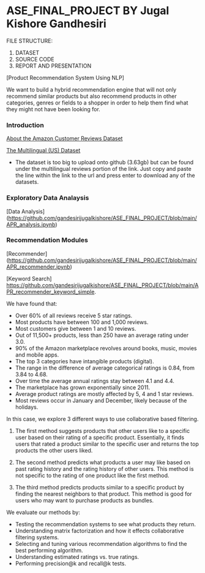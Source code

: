 # ASE_FINAL_PROJECT BY Jugal Kishore Gandhesiri

FILE STRUCTURE:

1. DATASET
2. SOURCE CODE
3. REPORT AND PRESENTATION

[Product Recommendation System Using NLP]

We want to build a hybrid recommendation engine that will not only recommend similar products but also recommend products in other categories, genres or fields to a shopper in order to help them find what they might not have been looking for.

### Introduction
[About the Amazon Customer Reviews Dataset](https://s3.amazonaws.com/amazon-reviews-pds/readme.html)

[The Multilingual (US) Dataset](https://s3.amazonaws.com/amazon-reviews-pds/tsv/index.txt)
- The dataset is too big to upload onto github (3.63gb) but can be found under the multilingual reviews portion of the link.  Just copy and paste the line within the link to the url and press enter to download any of the datasets.

### Exploratory Data Analaysis
[Data Analysis] (https://github.com/gandesirijugalkishore/ASE_FINAL_PROJECT/blob/main/APR_analysis.ipynb)

### Recommendation Modules
[Recommender] (https://github.com/gandesirijugalkishore/ASE_FINAL_PROJECT/blob/main/APR_recommender.ipynb)

[Keyword Search]  https://github.com/gandesirijugalkishore/ASE_FINAL_PROJECT/blob/main/APR_recommender_keyword_simple.

We have found that:

- Over 60% of all reviews receive 5 star ratings.
- Most products have between 100 and 1,000 reviews.
- Most customers give between 1 and 10 reviews.
- Out of 11,500+ products, less than 250 have an average rating under 3.0.
- 90% of the Amazon marketplace revolves around books, music, movies and mobile apps.
- The top 3 categories have intangible products (digital).
- The range in the difference of average categorical ratings is 0.84, from 3.84 to 4.68.
- Over time the average annual ratings stay between 4.1 and 4.4.
- The marketplace has grown exponentially since 2011.
- Average product ratings are mostly affected by 5, 4 and 1 star reviews.
- Most reviews occur in January and December, likely because of the holidays.

In this case, we explore 3 different ways to use collaborative based filtering.

1. The first method suggests products that other users like to a specific user based on their rating of a specific product.  Essentially, it finds users that rated a product similar to the specific user and returns the top products the other users liked.

2. The second method predicts what products a user may like based on past rating history and the rating history of other users.  This method is not specific to the rating of one product like the first method.

3. The third method predicts products similar to a specific product by finding the nearest neighbors to that product.  This method is good for users who may want to purchase products as bundles.

We evaluate our methods by:
- Testing the recommendation systems to see what products they return.
- Understanding matrix factorization and how it effects collaborative filtering systems.
- Selecting and tuning various recommendation algorithms to find the best performing algorithm.
- Understanding estimated ratings vs. true ratings.
- Performing precision@k and recall@k tests.
